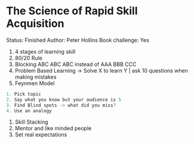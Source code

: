 # The Science of Rapid Skill Acquisition

Status: Finished
Author: Peter Hollins
Book challenge: Yes

1. 4 stages of learning skill
2. 80/20 Rule
3. Blocking ABC ABC ABC instead of AAA BBB CCC
4. Problem Based Learning → Solve X to learn Y | ask 10 questions when making mistakes
5. Feynmen Model

```jsx
1. Pick topic
2. Say what you know but your audience is 5
3. Find Blind spots -> what did you miss?
4. Use an analogy
```

1. Skill Stacking
2. Mentor and like minded people
3. Set real expectations